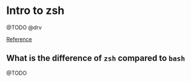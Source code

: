 # Intro to zsh

@TODO @drv

[Reference](https://www.ee.ryerson.ca/guides/zsh-intro.pdf)

## What is the difference of `zsh` compared to `bash`

@TODO

